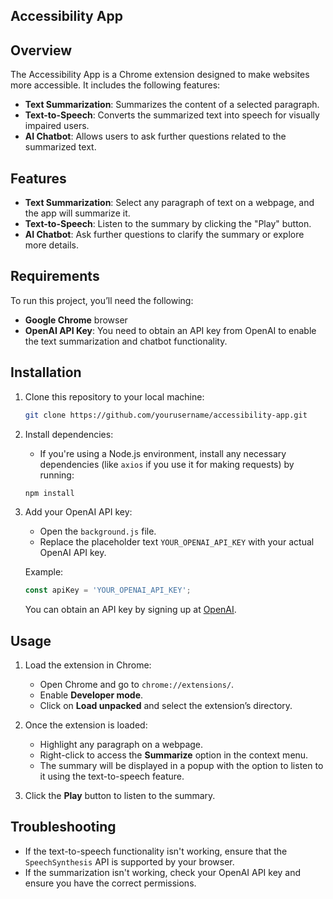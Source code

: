 ## Accessibility App

## Overview
The Accessibility App is a Chrome extension designed to make websites more accessible. It includes the following features:

- **Text Summarization**: Summarizes the content of a selected paragraph.
- **Text-to-Speech**: Converts the summarized text into speech for visually impaired users.
- **AI Chatbot**: Allows users to ask further questions related to the summarized text.

## Features

- **Text Summarization**: Select any paragraph of text on a webpage, and the app will summarize it.
- **Text-to-Speech**: Listen to the summary by clicking the "Play" button.
- **AI Chatbot**: Ask further questions to clarify the summary or explore more details.

## Requirements

To run this project, you’ll need the following:

- **Google Chrome** browser
- **OpenAI API Key**: You need to obtain an API key from OpenAI to enable the text summarization and chatbot functionality.

## Installation

1. Clone this repository to your local machine:

    ```bash
    git clone https://github.com/yourusername/accessibility-app.git
    ```

2. Install dependencies:

    - If you're using a Node.js environment, install any necessary dependencies (like `axios` if you use it for making requests) by running:

    ```bash
    npm install
    ```

3. Add your OpenAI API key:
    - Open the `background.js` file.
    - Replace the placeholder text `YOUR_OPENAI_API_KEY` with your actual OpenAI API key.

    Example:

    ```javascript
    const apiKey = 'YOUR_OPENAI_API_KEY';
    ```

    You can obtain an API key by signing up at [OpenAI](https://platform.openai.com/signup).

## Usage

1. Load the extension in Chrome:
    - Open Chrome and go to `chrome://extensions/`.
    - Enable **Developer mode**.
    - Click on **Load unpacked** and select the extension’s directory.

2. Once the extension is loaded:
    - Highlight any paragraph on a webpage.
    - Right-click to access the **Summarize** option in the context menu.
    - The summary will be displayed in a popup with the option to listen to it using the text-to-speech feature.

3. Click the **Play** button to listen to the summary.

## Troubleshooting

- If the text-to-speech functionality isn't working, ensure that the `SpeechSynthesis` API is supported by your browser.
- If the summarization isn't working, check your OpenAI API key and ensure you have the correct permissions.
